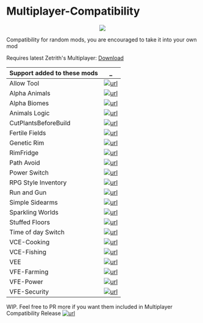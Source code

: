 # Multiplayer-Compatibility

<p align="center">
  <img src="https://raw.githubusercontent.com/rwmt/Multiplayer-Compatibility/master/About/Preview.png">
</p>

Compatibility for random mods, you are encouraged to take it into your own mod

Requires latest Zetrith's Multiplayer: [Download](https://github.com/rwmt/Multiplayer)


Support added to these mods | _
--- | ---
Allow Tool           | [![url][steam]](https://steamcommunity.com/sharedfiles/filedetails/?id=761421485)
Alpha Animals        | [![url][steam]](https://steamcommunity.com/sharedfiles/filedetails/?id=1541721856)
Alpha Biomes         | [![url][steam]](https://steamcommunity.com/sharedfiles/filedetails/?id=1841354677)
Animals Logic        | [![url][repo]](https://github.com/quicksilverfox/RimworldMods/tree/master/AnimalsLogic)
CutPlantsBeforeBuild | [![url][steam]](https://steamcommunity.com/sharedfiles/filedetails/?id=1539025677)
Fertile Fields       | [![url][steam]](https://steamcommunity.com/sharedfiles/filedetails/?id=2012735237)
Genetic Rim          | [![url][repo]](https://github.com/juanosarg/GeneticRim)
RimFridge            | [![url][repo]](https://github.com/KiameV/rimworld-rimfridge)
Path Avoid           | [![url][repo]](https://github.com/KiameV/rimworld-pathavoid)
Power Switch         | [![url][repo]](https://github.com/HaploX1/RimWorld-PowerSwitch)
RPG Style Inventory  | [![url][steam]](https://steamcommunity.com/sharedfiles/filedetails/?id=1561221991)
Run and Gun          | [![url][steam]](https://steamcommunity.com/sharedfiles/filedetails/?id=1204108550)
Simple Sidearms      | [![url][repo]](https://github.com/PeteTimesSix/SimpleSidearms)
Sparkling Worlds     | [![url][steam]](https://steamcommunity.com/sharedfiles/filedetails/?id=1123043922)
Stuffed Floors       | [![url][repo]](https://github.com/FluffierThanThou/StuffedFloors)
Time of day Switch   | [![url][repo]](https://bitbucket.org/merthsoft/timeofdayswitch)
VCE-Cooking          | [![url][steam]](https://steamcommunity.com/sharedfiles/filedetails/?id=2134308519)
VCE-Fishing          | [![url][repo]](https://github.com/juanosarg/VanillaCuisineExpanded-Fishing)
VEE                  | [![url][steam]](https://steamcommunity.com/sharedfiles/filedetails/?id=1938420742)
VFE-Farming          | [![url][steam]](https://steamcommunity.com/sharedfiles/filedetails/?id=1957158779)
VFE-Power            | [![url][repo]](https://github.com/AndroidQuazar/VanillaFurnitureExpanded-Power)
VFE-Security         | [![url][repo]](https://github.com/AndroidQuazar/VanillaFurnitureExpanded-Security)

WIP. Feel free to PR more if you want them included in Multiplayer Compatibility Release [![url][steam]](https://steamcommunity.com/sharedfiles/filedetails/?id=1629973374)

[repo]: https://i.imgur.com/lMH6WZV.png
[steam]: https://i.imgur.com/XEAiSka.png
